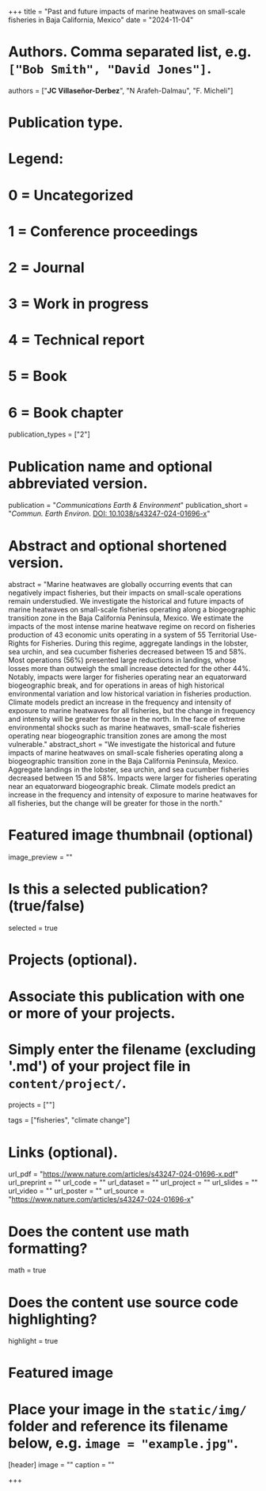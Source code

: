 +++
title = "Past and future impacts of marine heatwaves on small-scale fisheries in Baja California, Mexico"
date = "2024-11-04"

# Authors. Comma separated list, e.g. `["Bob Smith", "David Jones"]`.
authors = ["**JC Villaseñor-Derbez**", "N Arafeh-Dalmau", "F. Micheli"]

# Publication type.
# Legend:
# 0 = Uncategorized
# 1 = Conference proceedings
# 2 = Journal
# 3 = Work in progress
# 4 = Technical report
# 5 = Book
# 6 = Book chapter
publication_types = ["2"]

# Publication name and optional abbreviated version.
publication = "*Communications Earth & Environment*"
publication_short = "*Commun. Earth Environ*. [DOI: 10.1038/s43247-024-01696-x](https://doi.org/10.1038/s43247-024-01696-x)"

# Abstract and optional shortened version.
abstract = "Marine heatwaves are globally occurring events that can negatively impact fisheries, but their impacts on small-scale operations remain understudied. We investigate the historical and future impacts of marine heatwaves on small-scale fisheries operating along a biogeographic transition zone in the Baja California Peninsula, Mexico. We estimate the impacts of the most intense marine heatwave regime on record on fisheries production of 43 economic units operating in a system of 55 Territorial Use-Rights for Fisheries. During this regime, aggregate landings in the lobster, sea urchin, and sea cucumber fisheries decreased between 15 and 58%. Most operations (56%) presented large reductions in landings, whose losses more than outweigh the small increase detected for the other 44%. Notably, impacts were larger for fisheries operating near an equatorward biogeographic break, and for operations in areas of high historical environmental variation and low historical variation in fisheries production. Climate models predict an increase in the frequency and intensity of exposure to marine heatwaves for all fisheries, but the change in frequency and intensity will be greater for those in the north. In the face of extreme environmental shocks such as marine heatwaves, small-scale fisheries operating near biogeographic transition zones are among the most vulnerable."
abstract_short = "We investigate the historical and future impacts of marine heatwaves on small-scale fisheries operating along a biogeographic transition zone in the Baja California Peninsula, Mexico. Aggregate landings in the lobster, sea urchin, and sea cucumber fisheries decreased between 15 and 58%. Impacts were larger for fisheries operating near an equatorward biogeographic break. Climate models predict an increase in the frequency and intensity of exposure to marine heatwaves for all fisheries, but the change will be greater for those in the north."

# Featured image thumbnail (optional)
image_preview = ""

# Is this a selected publication? (true/false)
selected = true

# Projects (optional).
#   Associate this publication with one or more of your projects.
#   Simply enter the filename (excluding '.md') of your project file in `content/project/`.
projects = [""]

tags = ["fisheries", "climate change"]

# Links (optional).
url_pdf = "https://www.nature.com/articles/s43247-024-01696-x.pdf"
url_preprint = ""
url_code = ""
url_dataset = ""
url_project = ""
url_slides = ""
url_video = ""
url_poster = ""
url_source = "https://www.nature.com/articles/s43247-024-01696-x"

# Does the content use math formatting?
math = true

# Does the content use source code highlighting?
highlight = true

# Featured image
# Place your image in the `static/img/` folder and reference its filename below, e.g. `image = "example.jpg"`.
[header]
image = ""
caption = ""

+++
